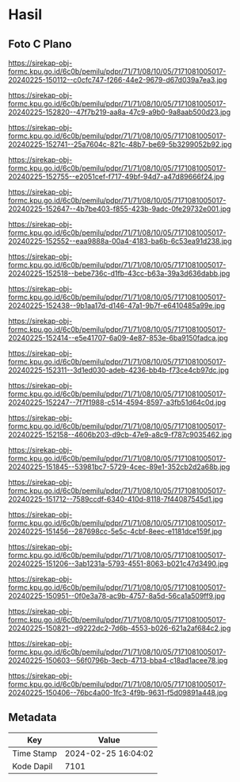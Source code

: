 # Hasil

## Foto C Plano

https://sirekap-obj-formc.kpu.go.id/6c0b/pemilu/pdpr/71/71/08/10/05/7171081005017-20240225-150112--c0cfc747-f266-44e2-9679-d67d039a7ea3.jpg

https://sirekap-obj-formc.kpu.go.id/6c0b/pemilu/pdpr/71/71/08/10/05/7171081005017-20240225-152820--47f7b219-aa8a-47c9-a9b0-9a8aab500d23.jpg

https://sirekap-obj-formc.kpu.go.id/6c0b/pemilu/pdpr/71/71/08/10/05/7171081005017-20240225-152741--25a7604c-821c-48b7-be69-5b3299052b92.jpg

https://sirekap-obj-formc.kpu.go.id/6c0b/pemilu/pdpr/71/71/08/10/05/7171081005017-20240225-152755--e2051cef-f717-49bf-94d7-a47d89666f24.jpg

https://sirekap-obj-formc.kpu.go.id/6c0b/pemilu/pdpr/71/71/08/10/05/7171081005017-20240225-152647--4b7be403-f855-423b-9adc-0fe29732e001.jpg

https://sirekap-obj-formc.kpu.go.id/6c0b/pemilu/pdpr/71/71/08/10/05/7171081005017-20240225-152552--eaa9888a-00a4-4183-ba6b-6c53ea91d238.jpg

https://sirekap-obj-formc.kpu.go.id/6c0b/pemilu/pdpr/71/71/08/10/05/7171081005017-20240225-152518--bebe736c-d1fb-43cc-b63a-39a3d636dabb.jpg

https://sirekap-obj-formc.kpu.go.id/6c0b/pemilu/pdpr/71/71/08/10/05/7171081005017-20240225-152438--9b1aa17d-d146-47a1-9b7f-e6410485a99e.jpg

https://sirekap-obj-formc.kpu.go.id/6c0b/pemilu/pdpr/71/71/08/10/05/7171081005017-20240225-152414--e5e41707-6a09-4e87-853e-6ba9150fadca.jpg

https://sirekap-obj-formc.kpu.go.id/6c0b/pemilu/pdpr/71/71/08/10/05/7171081005017-20240225-152311--3d1ed030-adeb-4236-bb4b-f73ce4cb97dc.jpg

https://sirekap-obj-formc.kpu.go.id/6c0b/pemilu/pdpr/71/71/08/10/05/7171081005017-20240225-152247--7f7f1988-c514-4594-8597-a3fb51d64c0d.jpg

https://sirekap-obj-formc.kpu.go.id/6c0b/pemilu/pdpr/71/71/08/10/05/7171081005017-20240225-152158--4606b203-d9cb-47e9-a8c9-f787c9035462.jpg

https://sirekap-obj-formc.kpu.go.id/6c0b/pemilu/pdpr/71/71/08/10/05/7171081005017-20240225-151845--53981bc7-5729-4cec-89e1-352cb2d2a68b.jpg

https://sirekap-obj-formc.kpu.go.id/6c0b/pemilu/pdpr/71/71/08/10/05/7171081005017-20240225-151712--7589ccdf-6340-410d-8118-7f44087545d1.jpg

https://sirekap-obj-formc.kpu.go.id/6c0b/pemilu/pdpr/71/71/08/10/05/7171081005017-20240225-151456--287698cc-5e5c-4cbf-8eec-e1181dce159f.jpg

https://sirekap-obj-formc.kpu.go.id/6c0b/pemilu/pdpr/71/71/08/10/05/7171081005017-20240225-151206--3ab1231a-5793-4551-8063-b021c47d3490.jpg

https://sirekap-obj-formc.kpu.go.id/6c0b/pemilu/pdpr/71/71/08/10/05/7171081005017-20240225-150951--0f0e3a78-ac9b-4757-8a5d-56ca1a509ff9.jpg

https://sirekap-obj-formc.kpu.go.id/6c0b/pemilu/pdpr/71/71/08/10/05/7171081005017-20240225-150821--d9222dc2-7d6b-4553-b026-621a2af684c2.jpg

https://sirekap-obj-formc.kpu.go.id/6c0b/pemilu/pdpr/71/71/08/10/05/7171081005017-20240225-150603--56f0796b-3ecb-4713-bba4-c18ad1acee78.jpg

https://sirekap-obj-formc.kpu.go.id/6c0b/pemilu/pdpr/71/71/08/10/05/7171081005017-20240225-150406--76bc4a00-1fc3-4f9b-9631-f5d09891a448.jpg


## Metadata

| Key        | Value               |
| ---------- | ------------------- |
| Time Stamp | 2024-02-25 16:04:02 |
| Kode Dapil | 7101                |



